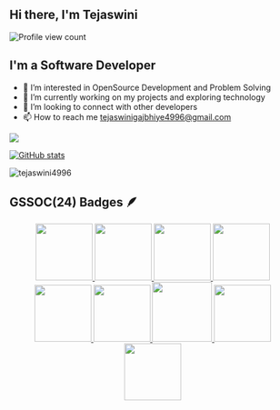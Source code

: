 
## Hi there, I'm Tejaswini <img align="center"  width="35">
<img src="https://komarev.com/ghpvc/?username=tejaswini4996&label=Profile%20views&color=1f6fea&style=plastic" alt="Profile view count"/>

## I'm a Software Developer


- 👀 I’m interested in OpenSource Development and Problem Solving
- 🌱 I’m currently working on my projects and exploring technology
- 💞️ I’m looking to connect with other developers
- 📫 How to reach me tejaswinigajbhiye4996@gmail.com

<!---
tejaswini4996/tejaswini4996 is a ✨ special ✨ repository because its `README.md` (this file) appears on your GitHub profile.
You can click the Preview link to take a look at your changes.
--->
<picture>
  <source
    srcset="https://github-readme-stats.vercel.app/api?username=tejaswini4996&show_icons=true&theme=Gradient
"
    media="(prefers-color-scheme:Gradient
)"
  />
  <source
    srcset="https://github-readme-stats.vercel.app/api?username=tejaswini4996&show_icons=true&bg_color=00000000"
    media="(prefers-color-scheme: transparent), (prefers-color-scheme: no-preference)"
  />
  <img src="https://github-readme-stats.vercel.app/api?username=tejaswini4996&show_icons=true" />
</picture>


[![GitHub stats](https://github-readme-stats-tejaswini4996.vercel.app//api?username=tejaswini4996&theme=gotham&show_icons=true&include_all_commits=true&hide_border=true&bg_color=0d1117&title_color=38d252&icon_color=1f6fea&text_color=fefefe )](https://github.com/tejaswini4996/github-readme-stats)


<p><img align="center" src="https://github-readme-streak-stats.herokuapp.com/?user=tejaswini4996&theme=github-dark&hide_border=true" alt="tejaswini4996"/></p>

## GSSOC(24) Badges 🪶
<div style='display:flex; align-items:center; gap: 10px;' align='center'><a href="https://gssoc.girlscript.tech/leaderboard">
<img src="https://raw.githubusercontent.com/GSSoC24/Postman-Challenge/main/docs/assets/Postman%20White.png" width="100px" height="100px" />
  <img src="https://raw.githubusercontent.com/GSSoC24/Postman-Challenge/main/docs/assets/1.png" width="100px" height="100px" />
  <img src="https://raw.githubusercontent.com/GSSoC24/Postman-Challenge/main/docs/assets/2.png" width="100px" height="100px" />
  <img src="https://raw.githubusercontent.com/GSSoC24/Postman-Challenge/main/docs/assets/3.png" width="100px" height="100px" />
  <img src="https://raw.githubusercontent.com/GSSoC24/Postman-Challenge/main/docs/assets/4.png" width="100px" height="100px" />
  <img src="https://raw.githubusercontent.com/GSSoC24/Postman-Challenge/main/docs/assets/5.png" width="100px" height="100px" />
  <img src="https://raw.githubusercontent.com/GSSoC24/Postman-Challenge/main/docs/assets/6.png" width="105px" height="105px" />
  <img src="https://raw.githubusercontent.com/GSSoC24/Postman-Challenge/main/docs/assets/7.png" width="100px" height="100px" />
  <img src="https://raw.githubusercontent.com/GSSoC24/Postman-Challenge/main/docs/assets/8.png" width="100px" height="100px" />
  </a>
</div>


